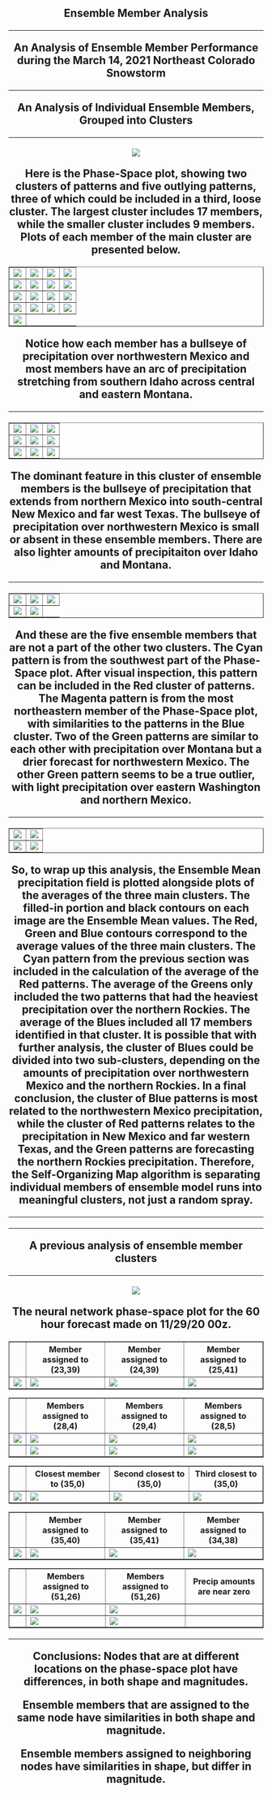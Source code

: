 <html>
  <head>
    <meta charset="utf-8">
    <meta name="viewport" content="width=device-width, initial-scale=1">
  </head>
  <body>
    <h2><center>Ensemble Member Analysis
  <hr>

An Analysis of Ensemble Member Performance during the March 14, 2021 Northeast Colorado Snowstorm
<hr>


An Analysis of Individual Ensemble Members, Grouped into Clusters
<hr>

<img src="https://user-images.githubusercontent.com/75145898/101397432-e8107600-3889-11eb-8afa-b737636f439a.png">
<p>Here is the Phase-Space plot, showing two clusters of patterns and five outlying patterns, three of which could be included in a third, loose cluster.
The largest cluster includes 17 members, while the smaller cluster includes 9 members. Plots of each member of the main cluster are presented below.</p>

<table border="1" cellpadding="1" cellspacing="1">
  <tr>
    <td><img src="https://user-images.githubusercontent.com/75145898/101397470-f2cb0b00-3889-11eb-9d00-259726555070.png"></td>
    <td><img src="https://user-images.githubusercontent.com/75145898/101397477-f78fbf00-3889-11eb-81a1-561a45b1bcb0.png"></td>
    <td><img src="https://user-images.githubusercontent.com/75145898/101397506-01192700-388a-11eb-958a-e3fe91c568fe.png"></td>
    <td><img src="https://user-images.githubusercontent.com/75145898/101397626-2dcd3e80-388a-11eb-86a9-fe80435af9e1.png"></td>
  </tr>
  <tr>
    <td><img src="https://user-images.githubusercontent.com/75145898/101398757-d0d28800-388b-11eb-97c6-975595224026.png"></td>
    <td><img src="https://user-images.githubusercontent.com/75145898/101398760-d0d28800-388b-11eb-9d02-03c7fa47dd4b.png"></td>
    <td><img src="https://user-images.githubusercontent.com/75145898/101398797-e0ea6780-388b-11eb-9252-725d6aecce44.png"></td>
    <td><img src="https://user-images.githubusercontent.com/75145898/101398798-e182fe00-388b-11eb-98fa-08a0ab1945f9.png"></td>
  </tr>
  <tr>
    <td><img src="https://user-images.githubusercontent.com/75145898/101398800-e182fe00-388b-11eb-95e6-3983f24ba93c.png"></td>
    <td><img src="https://user-images.githubusercontent.com/75145898/101398801-e182fe00-388b-11eb-96f8-379c6a9e074f.png"></td>
    <td><img src="https://user-images.githubusercontent.com/75145898/101398802-e182fe00-388b-11eb-9d43-08b3f75de1be.png"></td>
    <td><img src="https://user-images.githubusercontent.com/75145898/101398803-e21b9480-388b-11eb-9656-83c6f4849d1f.png"></td>
  </tr>
  <tr>
    <td><img src="https://user-images.githubusercontent.com/75145898/101398831-ea73cf80-388b-11eb-9bed-efee7c24be9b.png"></td>
    <td><img src="https://user-images.githubusercontent.com/75145898/101398865-f495ce00-388b-11eb-8cff-ebf6a153b087.png"></td>
    <td><img src="https://user-images.githubusercontent.com/75145898/101398867-f495ce00-388b-11eb-8726-4c218dce0c2c.png"></td>
    <td><img src="https://user-images.githubusercontent.com/75145898/101398868-f495ce00-388b-11eb-9577-8be11ce74306.png"></td>
  </tr>
  <tr>
    <td><img src="https://user-images.githubusercontent.com/75145898/101398886-fb244580-388b-11eb-85d0-b8ca686d98cf.png"></td>
  </tr>
</table>
<p>Notice how each member has a bullseye of precipitation over northwestern Mexico and most members have an arc of precipitation stretching from southern Idaho across central      and eastern Montana.</p>
<hr>
<table border="1" cellpadding="1" cellspacing="1">
  <tr>
    <td><img src="https://user-images.githubusercontent.com/75145898/101399481-c664be00-388c-11eb-8313-5c3a7e925557.png"></td>
    <td><img src="https://user-images.githubusercontent.com/75145898/101399499-cc5a9f00-388c-11eb-9862-8bdf5908c422.png"></td>
    <td><img src="https://user-images.githubusercontent.com/75145898/101399524-d4b2da00-388c-11eb-99a1-acf11fb60845.png"></td>
  </tr>
  <tr>
    <td><img src="https://user-images.githubusercontent.com/75145898/101399546-dbd9e800-388c-11eb-9ec9-340623572c9a.png"></td>
    <td><img src="https://user-images.githubusercontent.com/75145898/101399573-e4322300-388c-11eb-8f18-8d34b998a6a9.png"></td>
    <td><img src="https://user-images.githubusercontent.com/75145898/101399597-ebf1c780-388c-11eb-9a6a-3622308b4813.png"></td>
  </tr>
  <tr>
    <td><img src="https://user-images.githubusercontent.com/75145898/101399618-f3b16c00-388c-11eb-8163-0fed48f4c709.png"></td>
    <td><img src="https://user-images.githubusercontent.com/75145898/101399633-fa3fe380-388c-11eb-80de-769c44b0485e.png"></td>
    <td><img src="https://user-images.githubusercontent.com/75145898/101399660-01ff8800-388d-11eb-98b2-5f9df1591cc4.png"></td>
  </tr>
</table>

<p>The dominant feature in this cluster of ensemble members is the bullseye of precipitation that extends from northern Mexico into south-central New Mexico and far west 
    Texas. The bullseye of precipitation over northwestern Mexico is small or absent in these ensemble members.  There are also lighter amounts of precipitaiton over 
    Idaho and Montana.</p>
<hr>
<table border="1" cellpadding="1" cellspacing="1">
  <tr>
    <td><img src="https://user-images.githubusercontent.com/75145898/101400756-96b6b580-388e-11eb-8742-15c3c48f0a41.png"></td>
    <td><img src="https://user-images.githubusercontent.com/75145898/101400770-9b7b6980-388e-11eb-9ae9-9dd57ed39634.png"></td>
    <td><img src="https://user-images.githubusercontent.com/75145898/101400789-a33b0e00-388e-11eb-8a6f-630935f0a281.png"></td>
  </tr>
  <tr>
    <td><img src="https://user-images.githubusercontent.com/75145898/101400805-aa621c00-388e-11eb-86cf-075eaac6409f.png"></td>
    <td><img src="https://user-images.githubusercontent.com/75145898/101400818-b057fd00-388e-11eb-87f7-d0f062684c6d.png"></td>
  </tr>
</table>

<p>And these are the five ensemble members that are not a part of the other two clusters. The Cyan pattern is from the southwest part of the Phase-Space plot. After visual inspection, this pattern can be included in the Red cluster of patterns.  The Magenta pattern is from the most northeastern member of the Phase-Space plot, with similarities to the patterns in the Blue cluster.  Two of the Green patterns are similar to each other with precipitation over Montana but a drier forecast for northwestern Mexico.  The other Green pattern seems to be a true outlier, with light precipitation over eastern Washington and northern Mexico. </p>
<hr>
<table border="1" cellpadding="1" cellspacing="1">
  <tr>
    <td><img src="https://user-images.githubusercontent.com/75145898/101406357-94585980-3896-11eb-8a59-ece0bd92b64b.png"></td>
    <td><img src="https://user-images.githubusercontent.com/75145898/101406382-9b7f6780-3896-11eb-9fa8-0d57940d2653.png"></td>
  </tr>
  <tr>
    <td><img src="https://user-images.githubusercontent.com/75145898/101406399-a1754880-3896-11eb-90da-ba436ee6232c.png"></td>
    <td><img src="https://user-images.githubusercontent.com/75145898/101406418-a89c5680-3896-11eb-8ba6-81ee9e75bdc1.png"></td>
  </tr>
</table>

<p>So, to wrap up this analysis, the Ensemble Mean precipitation field is plotted alongside plots of the averages of the three main clusters.  The filled-in portion and black contours on each image are the Ensemble Mean values.  The Red, Green and Blue contours correspond to the average values of the three main clusters.  The Cyan pattern from the previous section was included in the calculation of the average of the Red patterns.  The average of the Greens only included the two patterns that had the heaviest precipitation over the northern Rockies.  The average of the Blues included all 17 members identified in that cluster.  It is possible that with further analysis, the cluster of Blues could be divided into two sub-clusters, depending on the amounts of precipitation over northwestern Mexico and the northern Rockies.  In a final conclusion, the cluster of Blue patterns is most related to the northwestern Mexico precipitation, while the cluster of Red patterns relates to the precipitation in New Mexico and far western Texas, and the Green patterns are forecasting the northern Rockies precipitation.  Therefore, the Self-Organizing Map algorithm is separating individual members of ensemble model runs into meaningful clusters, not just a random spray. </p>

<hr><hr>
A previous analysis of ensemble member clusters
<hr>

  <img src="https://user-images.githubusercontent.com/75145898/100807634-eb21e700-33ef-11eb-94d7-ee611c66f480.png">
      <p>The neural network phase-space plot for the 60 hour forecast made on 11/29/20 00z.</p>

  <table border="1" cellpadding="1" cellspacing="1">
    <tr>
      <th></th>
      <th>Member assigned to (23,39)</th>
      <th>Member assigned to (24,39) </th>
      <th>Member assigned to (25,41)</th>
    </tr>
    <tr>
      <td><img src="https://user-images.githubusercontent.com/75145898/100807703-04c32e80-33f0-11eb-9aea-6edb13172da5.png"></td>
      <td><img src="https://user-images.githubusercontent.com/75145898/100805933-cd9f4e00-33ec-11eb-9f87-bed132bc13aa.png"></td>
      <td><img src="https://user-images.githubusercontent.com/75145898/100805949-d4c65c00-33ec-11eb-9bd0-29819e98d269.png"></td>
      <td><img src="https://user-images.githubusercontent.com/75145898/100805968-dabc3d00-33ec-11eb-9b80-c2559657e43a.png"></td>
    </tr>
  </table>
  <table border="1" cellpadding="1" cellspacing="1">
    <tr>
      <th></th>
      <th>Members assigned to (28,4)</th>
      <th>Members assigned to (29,4) </th>
      <th>Members assigned to (28,5)</th>
    </tr>
    <tr>
      <td><img src="https://user-images.githubusercontent.com/75145898/100807704-055bc500-33f0-11eb-8c75-8b2b75780899.png"></td>
      <td><img src="https://user-images.githubusercontent.com/75145898/100821176-136c0e80-340d-11eb-8a05-a8afc32d9486.png"></td>
      <td><img src="https://user-images.githubusercontent.com/75145898/100821220-28e13880-340d-11eb-8d1d-41451347aada.png"></td>
      <td><img src="https://user-images.githubusercontent.com/75145898/100821254-3ac2db80-340d-11eb-8924-16305d2a13a8.png"></td>
    </tr>
    <tr>
      <td></td>
      <td><img src="https://user-images.githubusercontent.com/75145898/100821199-1f57d080-340d-11eb-8c6b-8ee7db901da2.png"></td>
      <td><img src="https://user-images.githubusercontent.com/75145898/100821234-30084680-340d-11eb-8c23-dc2e51a4798b.png"></td>
      <td><img src="https://user-images.githubusercontent.com/75145898/100821264-3f878f80-340d-11eb-824a-73f5c10f435e.png"></td>
    </tr>
  </table>
  <table border="1" cellpadding="1" cellspacing="1">
    <tr>
      <th></th>
      <th>Closest member to (35,0)</th>
      <th>Second closest to (35,0) </th>
      <th>Third closest to (35,0)</th>
    </tr>
    <tr>
      <td><img src="https://user-images.githubusercontent.com/75145898/100807705-055bc500-33f0-11eb-9cd8-9aa09128b41d.png"></td>
      <td><img src="https://user-images.githubusercontent.com/75145898/100812946-718ff600-33fb-11eb-81ce-d935a821fab2.png"></td>
      <td><img src="https://user-images.githubusercontent.com/75145898/100812958-7b195e00-33fb-11eb-937b-ee0caaab87b6.png"></td>
      <td><img src="https://user-images.githubusercontent.com/75145898/100812968-81a7d580-33fb-11eb-975f-3ae9d45ea476.png"></td>
    </tr>
  </table>
  <table border="1" cellpadding="1" cellspacing="1">
    <tr>
      <th></th>
      <th>Member assigned to (35,40)</th>
      <th>Member assigned to (35,41) </th>
      <th>Member assigned to (34,38)</th>
    </tr>
    <tr>
      <td><img src="https://user-images.githubusercontent.com/75145898/100807707-055bc500-33f0-11eb-83a5-9ab75ae37bc9.png"></td>
      <td><img src="https://user-images.githubusercontent.com/75145898/100823389-5cbe5d00-3411-11eb-9a83-39677f11307c.png"></td>
      <td><img src="https://user-images.githubusercontent.com/75145898/100823408-6647c500-3411-11eb-933a-88048e66bb6d.png"></td>
      <td><img src="https://user-images.githubusercontent.com/75145898/100823425-6e076980-3411-11eb-8b70-a2fd653b605d.png"></td>
    </tr>
  </table>
  <table border="1" cellpadding="1" cellspacing="1">
    <tr>
      <th></th>
      <th>Members assigned to (51,26)</th>
      <th>Members assigned to (51,26) </th>
      <th>Precip amounts are near zero</th>
    </tr>
    <tr>
      <td><img src="https://user-images.githubusercontent.com/75145898/100807709-055bc500-33f0-11eb-851d-6eab6edeb169.png"></td>
      <td><img src="https://user-images.githubusercontent.com/75145898/100823443-752e7780-3411-11eb-83b2-c2df654df598.png"></td>
      <td><img src="https://user-images.githubusercontent.com/75145898/100823459-7bbcef00-3411-11eb-982a-1517888120ad.png"></td>
      <td></td>
    </tr>
    <tr>
      <td></td>
      <td><img src="https://user-images.githubusercontent.com/75145898/100823479-837c9380-3411-11eb-9bd9-86dc8221a217.png"></td>
      <td><img src="https://user-images.githubusercontent.com/75145898/100823493-88d9de00-3411-11eb-9036-33bddb233ba1.png"></td>
      <td></td>
    </tr>
  </table>
  <hr>
  <p>Conclusions: Nodes that are at different locations on the phase-space plot have differences, in both shape and magnitudes.</p>
  <p>Ensemble members that are assigned to the same node have similarities in both shape and magnitude.</p>
  <p>Ensemble members assigned to neighboring nodes have similarities in shape, but differ in magnitude.</p>

